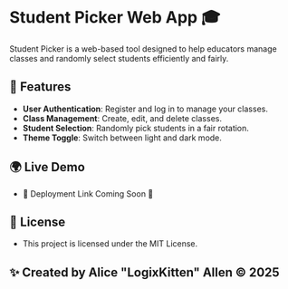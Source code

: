 # Student Picker Web App 🎓

Student Picker is a web-based tool designed to help educators manage classes and randomly select students efficiently and fairly.

## 🚀 Features
- **User Authentication**: Register and log in to manage your classes.
- **Class Management**: Create, edit, and delete classes.
- **Student Selection**: Randomly pick students in a fair rotation.
- **Theme Toggle**: Switch between light and dark mode.

## 🌍 Live Demo
- 🚧 Deployment Link Coming Soon 🚧
  
## 📜 License
- This project is licensed under the MIT License.
  
## ✨ Created by Alice "LogixKitten" Allen © 2025
